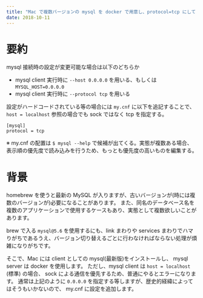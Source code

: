 ```yaml
---
title: "Mac で複数バージョンの mysql を docker で用意し、protocol=tcp にして sock のエラーを回避する"
date: 2018-10-11
---
```


# 要約

mysql 接続時の設定が変更可能な場合は以下のどちらか

- mysql client 実行時に `--host 0.0.0.0` を用いる、もしくは `MYSQL_HOST=0.0.0.0`
- mysql client 実行時に `--protocol tcp` を用いる

設定がハードコードされている等の場合には `my.cnf` に以下を追記することで、 `host = localhost` 参照の場合でも sock ではなく tcp を指定する。

```
[mysql]
protocol = tcp
```

※ my.cnf の配置は `$ mysql --help` で候補が出てくる。実態が複数ある場合、表示順の優先度で読み込みを行うため、もっとも優先度の高いものを編集する。

# 背景

homebrew を使うと最新の MySQL が入りますが、古いバージョンが(時には複数のバージョンが)必要になることがあります。
また、同名のデータベース名を複数のアプリケーションで使用するケースもあり、実態として複数欲しいことがあります。

brew で入る `mysql@5.6` を使用するにも、link まわりや services まわりでハマりがちであるうえ、バージョン切り替えるごとに行わなければならない処理が煩雑になりがちです。

そこで、Mac には client としての mysql(最新版)をインストールし、 mysql server は docker を使用します。
ただし、mysql client は `host = localhost` (標準) の場合、 sock による通信を優先するため、普通にやるとエラーになります。
通常は上記のように `0.0.0.0` を指定する等しますが、歴史的経緯によってはそうもいかないので、 my.cnf に設定を追加します。
